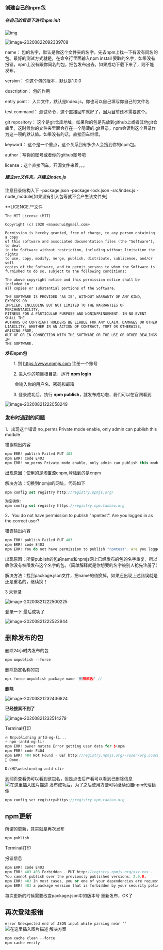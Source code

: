 ### 创建自己的npm包

##### 在自己的目录下进行npm init

![img](https://img2018.cnblogs.com/blog/1123519/201904/1123519-20190416104328203-605495593.png)



![image-20200822092339708](C:\Users\Administrator\AppData\Roaming\Typora\typora-user-images\image-20200822092339708.png)

name：
 包的名字，默认是你这个文件夹的名字。先去npm上找一下有没有同名的包。最好的测试方式就是，在命令行里面输入npm install 要取的名字，如果没有报错，npm上没有跟你同名的包，把包发布出去。如果成功下载下来了，则不能发布。

version：
 你这个包的版本，默认是1.0.0

description：
 包的作用

entry point：
 入口文件，默认是Index.js，你也可以自己填写你自己的文件名

test command：
 测试命令，这个直接回车就好了，因为目前还不需要这个。

git repository：
 这个是git仓库地址，如果你的包是先放到github上或者其他git仓库里，这时候你的文件夹里面会存在一个隐藏的.git目录，npm会读到这个目录作为这一项的默认值。如果没有的话，直接回车继续。

keyword：
 这个是一个重点，这个关系到有多少人会搜到你的npm包。

author：写你的账号或者你的github账号吧

license：这个直接回车，开源文件来着。。。



##### 建立src文件夹，并建立index.js

注意目录结构入下
 -package.json
 -package-lock.json
 -src/index.js
 -node_module[如果没有引入包等就不会产生该文件夹]

**LICENCE.**文件

```
The MIT License (MIT)

Copyright (c) 2020 <maosuhui@gmail.com>

Permission is hereby granted, free of charge, to any person obtaining a copy
of this software and associated documentation files (the "Software"), to deal
in the Software without restriction, including without limitation the rights
to use, copy, modify, merge, publish, distribute, sublicense, and/or sell
copies of the Software, and to permit persons to whom the Software is
furnished to do so, subject to the following conditions:

The above copyright notice and this permission notice shall be included in
all copies or substantial portions of the Software.

THE SOFTWARE IS PROVIDED "AS IS", WITHOUT WARRANTY OF ANY KIND, EXPRESS OR
IMPLIED, INCLUDING BUT NOT LIMITED TO THE WARRANTIES OF MERCHANTABILITY,
FITNESS FOR A PARTICULAR PURPOSE AND NONINFRINGEMENT. IN NO EVENT SHALL THE
AUTHORS OR COPYRIGHT HOLDERS BE LIABLE FOR ANY CLAIM, DAMAGES OR OTHER
LIABILITY, WHETHER IN AN ACTION OF CONTRACT, TORT OR OTHERWISE, ARISING FROM,
OUT OF OR IN CONNECTION WITH THE SOFTWARE OR THE USE OR OTHER DEALINGS IN
THE SOFTWARE.

```





**发布npm包**

　　1. 到 https://www.npmjs.com 注册一个账号

　　2. 进入你的项目根目录，运行 **npm login**

　　  会输入你的用户名、密码和邮箱

　　3. 登录成功后，执行 **npm publish**，就发布成功啦，我们可以在官网看到

![image-20200821222058249](C:\Users\Administrator\AppData\Roaming\Typora\typora-user-images\image-20200821222058249.png)

### 发布时遇到的问题

1、出现这个错误 no_perms Private mode enable, only admin can publish this module

错误输出内容

```js
npm ERR! publish Failed PUT 403
npm ERR! code E403
npm ERR! no_perms Private mode enable, only admin can publish this module:
```

出现原因：使用的是淘宝源cnpm,登陆到的是cnpm

解决方法：切换到npmjs的网址，代码如下

```javascript
npm config set registry http://registry.npmjs.org/

淘宝镜像:
npm config set registry https://registry.npm.taobao.org
```

2、You do not have permission to publish "npmtest". Are you logged in as the correct user? 

错误输出内容

```js
npm ERR! publish Failed PUT 403
npm ERR! code E403
npm ERR! You do not have permission to publish "npmtest". Are you logged in as the correct user? :
```

出现原因：所要publish的包的name和npmjs网上已经发布的包的名字重复，所以收你没有权限发布这个名字的包。（简单解释就是你想要的名字被别人抢先注册了）

解决方法：找到package.json文件，把name的值换掉。如果还出现上述错误就是还是重名的，继续换！

3  未登录

![image-20200821222500225](C:\Users\Administrator\AppData\Roaming\Typora\typora-user-images\image-20200821222500225.png)



登录一下 最后成功了

![image-20200821222522944](C:\Users\Administrator\AppData\Roaming\Typora\typora-user-images\image-20200821222522944.png)

## 删除发布的包

删除24小时内发布的包

```cpp
npm unpublish --force 
```

删除指定名称的包

```cpp
npx force-unpublish package-name '删除原因' //
```

**删除**

![image-20200821232436824](C:\Users\Administrator\AppData\Roaming\Typora\typora-user-images\image-20200821232436824.png)



**已经搜索不到了**

![image-20200821232514279](C:\Users\Administrator\AppData\Roaming\Typora\typora-user-images\image-20200821232514279.png)

Terminal打印

```cpp
🔥 Unpublishing antd-ng-li...
+ npm (antd-ng-li)
npm ERR! owner mutate Error getting user data for $(npm
npm ERR! code E404
npm ERR! 404 Not Found - GET http://registry.npmjs.org/-/user/org.couchdb.user:%24(npm
🎉 Done.

D:\HC\webstorm\ng-antd-cli>

```

到网页查看仍可以看到该包名，但是点击后产看可以看到已删除信息
![在这里插入图片描述](https://img-blog.csdnimg.cn/20191122163032514.png)
发布成功后，为了之后使用方便可以继续设置npm代理镜像

```cpp
npm config set registry=https://registry.npm.taobao.org
```

## npm更新

所谓的更新，其实就是再次发布

```cpp
npm publish
```

Terminal打印

报错信息

```cpp
npm ERR! code E403
npm ERR! 403 403 Forbidden - PUT http://registry.npmjs.org/xxx-xxx - 
You cannot publish over the previously published versions: 2.0.0.
npm ERR! 403 In most cases, you or one of your dependencies are requesting
npm ERR! 403 a package version that is forbidden by your security policy
```

每次更新的时候需要改变package.json中的版本号
重新发布，OK了

## 再次登陆报错

`error Unexpected end of JSON input while parsing near ''`
![在这里插入图片描述](https://img-blog.csdnimg.cn/20191126162645353.jpg)
解决方案

```cpp
npm cache clean --force
npm cache verify
```